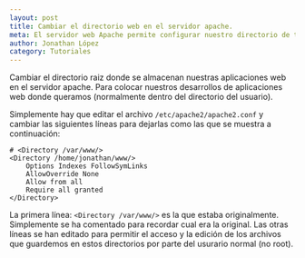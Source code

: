 ```yaml
---
layout: post
title: Cambiar el directorio web en el servidor apache.
meta: El servidor web Apache permite configurar nuestro directorio de trabajo para el desarrollo web en local. Aquí se explica cómo hacerlo.
author: Jonathan López
category: Tutoriales
---
```


Cambiar el directorio raiz donde se almacenan nuestras aplicaciones web en el servidor apache. Para colocar nuestros desarrollos de aplicaciones web donde queramos (normalmente dentro del directorio del usuario).

Simplemente hay que editar el archivo `/etc/apache2/apache2.conf` y cambiar las siguientes líneas para dejarlas como las que se muestra a continuación:

	# <Directory /var/www/>
	<Directory /home/jonathan/www/>
		Options Indexes FollowSymLinks
		AllowOverride None
		Allow from all
		Require all granted
	</Directory>

La primera línea: `<Directory /var/www/>` es la que estaba originalmente. Simplemente se ha comentado para recordar cual era la original. Las otras líneas se han editado para permitir el acceso y la edición de los archivos que guardemos en estos directorios por parte del usurario normal (no root).